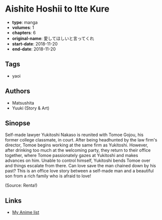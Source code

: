 # Aishite Hoshii to Itte Kure

-   **type**: manga
-   **volumes**: 1
-   **chapters**: 6
-   **original-name**: 愛してほしいと言ってくれ
-   **start-date**: 2018-11-20
-   **end-date**: 2018-11-20

## Tags

-   yaoi

## Authors

-   Matsushita
-   Yuuki (Story & Art)

## Sinopse

Self-made lawyer Yukitoshi Nakaso is reunited with Tomoe Gojou, his former college classmate, in court. After being headhunted by the law firm's director, Tomoe begins working at the same firm as Yukitoshi. However, after drinking too much at the welcoming party, they return to their office together, where Tomoe passionately gazes at Yukitoshi and makes advances on him. Unable to control himself, Yukitoshi bends Tomoe over and things escalate from there. Can love save the man chained down by his past? This is an office love story between a self-made man and a beautiful son from a rich family who is afraid to love!

(Source: Renta!)

## Links

-   [My Anime list](https://myanimelist.net/manga/132284/Aishite_Hoshii_to_Itte_Kure)
